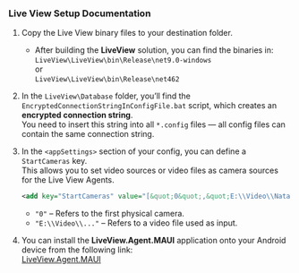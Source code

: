 ### **Live View Setup Documentation**

1. Copy the Live View binary files to your destination folder.  
   - After building the **LiveView** solution, you can find the binaries in:  
     `LiveView\LiveView\bin\Release\net9.0-windows`  
     or  
     `LiveView\LiveView\bin\Release\net462`

2. In the `LiveView\Database` folder, you’ll find the `EncryptedConnectionStringInConfigFile.bat` script, which creates an **encrypted connection string**.  
   You need to insert this string into all `*.config` files — all config files can contain the same connection string.

3. In the `<appSettings>` section of your config, you can define a `StartCameras` key.  
   This allows you to set video sources or video files as camera sources for the Live View Agents.

   ```xml
   <add key="StartCameras" value="[&quot;0&quot;,&quot;E:\\Video\\Natasha Bedingfield - Pocketful of Sunshine (Official Video).mp4&quot;]" />
   ```

   - `"0"` – Refers to the first physical camera.  
   - `"E:\\Video\\..."` – Refers to a video file used as input.

4. You can install the **LiveView.Agent.MAUI** application onto your Android device from the following link:  
   [LiveView.Agent.MAUI](https://play.google.com/apps/internaltest/4701020197417887694)
